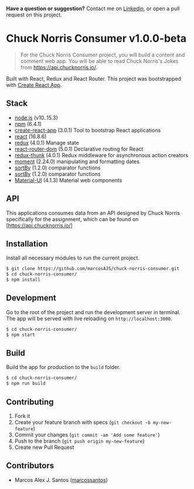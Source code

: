**Have a question or suggestion?**
Contact me on [Linkedin](https://www.linkedin.com/in/marcos-santos-845ba743/), or open a pull request on this project.

# Chuck Norris Consumer v1.0.0-beta

> For the Chuck Norris Consumer project, you will build a content and comment web app. You will be able to read Chuck Norris's Jokes from https://api.chucknorris.io/.

Built with React, Redux and React Router. This project was bootstrapped with [Create React App](https://github.com/facebookincubator/create-react-app). 


## Stack

* [node.js](https://nodejs.org) (v10..15.3)
* [npm](https://www.npmjs.com) (6.4.1)
* [create-react-app](https://github.com/facebookincubator/create-react-app) (3.0.1) Tool to bootstrap React applications
* [react](https://facebook.github.io/react) (16.8.6)
* [redux](https://github.com/reactjs/redux) (4.0.1) Manage state
* [react-router-dom](https://github.com/ReactTraining/react-router) (5.0.1) Declarative routing for React
* [redux-thunk](https://github.com/gaearon/redux-thunk) (4.0.1) Redux middleware for asynchronous action creators
* [moment](https://github.com/moment/moment) (2.24.0) manipulating and formatting dates
* [sortBy](https://github.com/kvnneff/sort-by) (1.2.0) comparator functions
* [sortBy](https://github.com/kvnneff/sort-by) (1.2.0) comparator functions
* [Material-UI](https://github.com/mui-org/material-ui) (4.1.3) Material web components


## API

This applications consumes data from an API designed by Chuck Norris specifically for the assignment, which can be found on [https://api.chucknorris.io/]

## Installation

Install all necessary modules to run the current project.

```bash
$ git clone https://github.com/marcosAJS/chuck-norris-consumer.git
$ cd chuck-norris-consumer/
$ npm install
```

## Development

Go to the root of the project and run the development server in terminal. 
The app will be served with live reloading on `http://localhost:3000`.

```bash
$ cd chuck-norris-consumer/
$ npm start
```

## Build

Build the app for production to the `build` folder.

```bash
$ cd chuck-norris-consumer/
$ npm run build
```

## Contributing

1. Fork it
2. Create your feature branch with specs (`git checkout -b my-new-feature`)
3. Commit your changes (`git commit -am 'Add some feature'`)
4. Push to the branch (`git push origin my-new-feature`)
5. Create new Pull Request


## Contributors

* Marcos Alex J. Santos ([marcossantos](https://github.com/marcosAJS))
